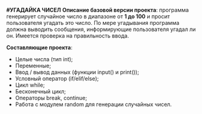 **#УГАДАЙКА ЧИСЕЛ**
**Описание базовой версии проекта**: программа генерирует случайное число в диапазоне от **1 до 100** и просит пользователя угадать это число. По мере угадывания программа должна выводить сообщения, информирующие пользователя угадал ли он. Имеется проверка на правильность ввода.

**Составляющие проекта**:
- Целые числа (тип int);
- Переменные;
- Ввод / вывод данных (функции input() и print());
- Условный оператор (if/elif/else);
- Цикл while;
- Бесконечный цикл;
- Операторы break, continue;
- Работа с модулем random для генерации случайных чисел.
